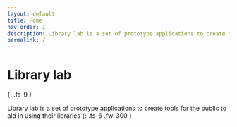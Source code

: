 ```yaml
---
layout: default
title: Home
nav_order: 1
description: Library lab is a set of prototype applications to create tools for the public to aid in using their libraries
permalink: /
---
```


# Library lab
{: .fs-9 }

Library lab is a set of prototype applications to create tools for the public to aid in using their libraries
{: .fs-6 .fw-300 }
